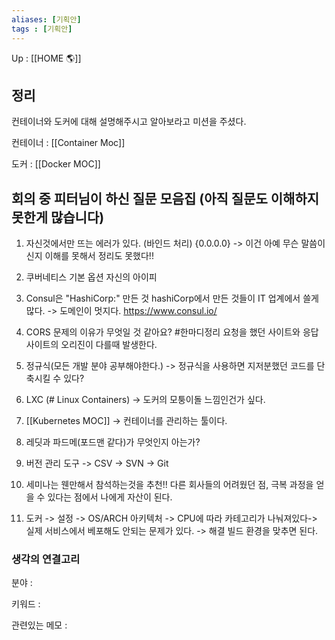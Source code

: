```yaml
---
aliases: [기획안]
tags : [기획안]
---
```


Up : [[HOME 🌎]]

## 정리

컨테이너와 도커에 대해 설명해주시고 알아보라고 미션을 주셨다.

컨테이너 : [[Container Moc]]

도커 : [[Docker MOC]]



## 회의 중 피터님이 하신 질문 모음집 (아직 질문도 이해하지 못한게 많습니다)

1.  자신것에서만 뜨는 에러가 있다. (바인드 처리) {0.0.0.0}
-> 이건 아예 무슨 말씀이신지 이해를 못해서 정리도 못했다!! 

2.   쿠버네티스 기본 옵션 자신의 아이피

3. Consul은 "HashiCorp:" 만든 것 hashiCorp에서 만든 것들이 IT 업계에서 쓸게 많다.
-> 도메인이 멋지다. https://www.consul.io/

4. CORS 문제의 이유가 무엇일 것 같아요?
#한마디정리 요청을 했던 사이트와 응답 사이트의 오리진이 다를때 발생한다.

5.  정규식(모든 개발 분야 공부해야한다.)
-> 정규식을 사용하면 지저분했던 코드를 단축시킬 수 있다?

6. LXC (# Linux Containers)
-> 도커의 모퉁이돌 느낌인건가 싶다. 

7. [[Kubernetes MOC]]
->   컨테이너를 관리하는 툴이다.

8. 레딧과 파드메(포드맨 같다)가 무엇인지 아는가?

9. 버전 관리 도구 
-> CSV -> SVN  -> Git

10. 세미나는 웬만해서 참석하는것을 추천!! 다른 회사들의 어려웠던 점, 극복 과정을 얻을 수 있다는 점에서 나에게 자산이 된다. 

11.  도커 -> 설정 -> OS/ARCH 아키텍처 -> CPU에 따라 카테고리가 나눠져있다-> 실제 서비스에서 베포해도 안되는 문제가 있다. -> 해결 빌드 환경을 맞추면 된다. 









### 생각의 연결고리
분야 :

키워드 :

관련있는 메모 :
